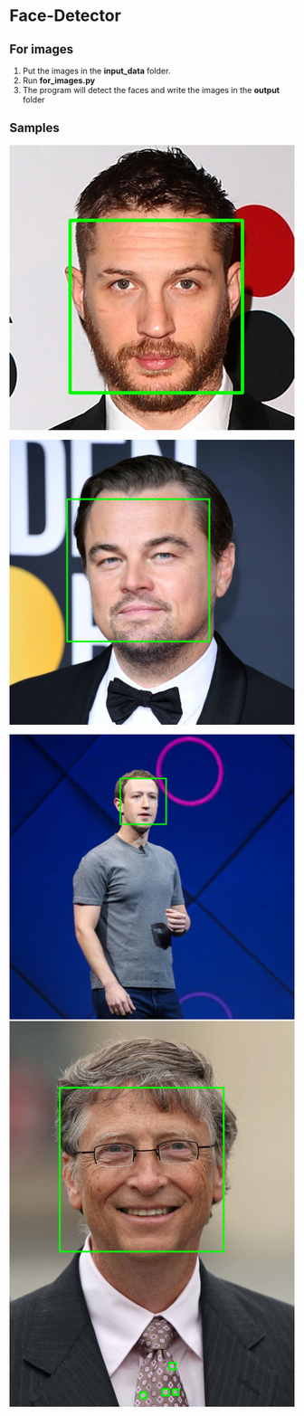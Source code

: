 # Face-Detector


## For images
1. Put the images in the **input_data** folder.
2. Run **for_images.py**
3. The program will detect the faces and write the images in the **output** folder


## Samples
![](output/tom_hardy.jpg)


![](output/dicaprio.jpg)


![](output/mark_zuckerberg.jpg)
![](output/Bill-Gates-2011.jpg)
